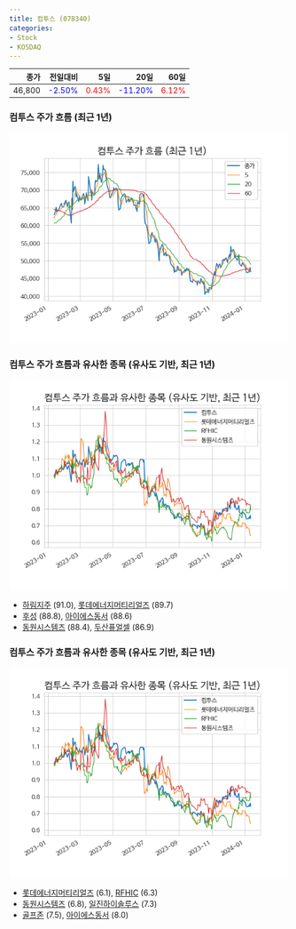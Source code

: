 ```yaml
---
title: 컴투스 (078340)
categories:
- Stock
- KOSDAQ
---
```


|종가|전일대비|5일|20일|60일|
|---:|-------:|--:|---:|---:|
|46,800|<span style="color: blue">-2.50%</span>|<span style="color: red">0.43%</span>|<span style="color: blue">-11.20%</span>|<span style="color: red">6.12%</span>|

<!-- more -->
### 컴투스 주가 흐름 (최근 1년)
![078340](/assets/images/stock/078340.png)


### 컴투스 주가 흐름과 유사한 종목 (유사도 기반, 최근 1년)
![078340](/assets/images/stock/078340_sim.png)

- [하림지주](/003380/) (91.0), [롯데에너지머티리얼즈](/020150/) (89.7)
- [후성](/093370/) (88.8), [아이에스동서](/010780/) (88.6)
- [동원시스템즈](/014820/) (88.4), [두산퓨얼셀](/336260/) (86.9)


### 컴투스 주가 흐름과 유사한 종목 (유사도 기반, 최근 1년)
![078340](/assets/images/stock/078340_sim.png)

- [롯데에너지머티리얼즈](/020150/) (6.1), [RFHIC](/218410/) (6.3)
- [동원시스템즈](/014820/) (6.8), [일진하이솔루스](/271940/) (7.3)
- [골프존](/215000/) (7.5), [아이에스동서](/010780/) (8.0)